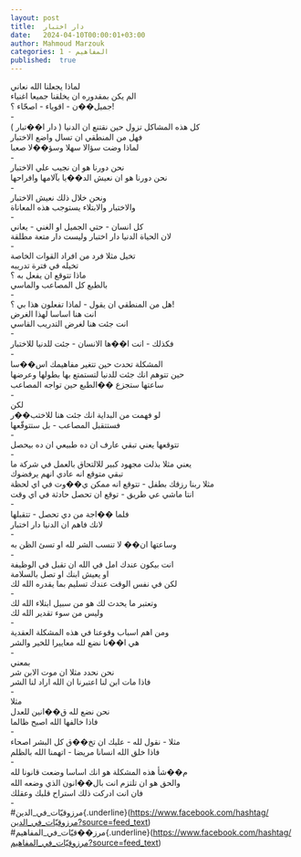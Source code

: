 ```yaml
---
layout: post
title:  دار اختبار
date:   2024-04-10T00:00:01+03:00
author: Mahmoud Marzouk
categories: 1 - المفاهيم
published:  true
---
```

لماذا يجعلنا الله نعاني\
الم يكن بمقدوره ان يخلقنا جميعا اغنياء\
جميل��ن - اقوياء - اصحّاء ؟!\
-\
كل هذه المشاكل تزول حين نقتنع ان الدنيا ( دار ا��تبار )\
فهل من المنطقي ان تسال واضع الاختبار\
لماذا وضت سؤالا سهلا وسؤ��لا صعبا\
-\
نحن دورنا هو ان نجيب علي الاختبار\
نحن دورنا هو ان نعيش الد��يا بآلامها وافراحها\
-\
ونحن خلال ذلك نعيش الاختبار\
والاختبار والابتلاء يستوجب هذه المعاناة\
-\
كل انسان - حتي الجميل او الغني - يعاني\
لان الحياة الدنيا دار اختبار وليست دار متعة مطلقة\
-\
تخيل مثلا فرد من افراد القوات الخاصة\
تخيله في فترة تدريبه\
ماذا تتوقع ان يفعل به ؟\
بالطبع كل المصاعب والماسي\
-\
هل من المنطقي ان يقول - لماذا تفعلون هذا بي ؟!\
انت هنا اساسا لهذا الغرض\
انت جئت هنا لغرض التدريب القاسي\
-\
فكذلك - انت ا��ها الانسان - جئت للدنيا للاختبار\
-\
المشكلة تحدث حين تتغير مفاهيمك اس��سا\
حين تتوهم انك جئت للدنيا لتستمتع بها بطولها وعرضها\
ساعتها ستجزع ��الطبع حين تواجه المصاعب\
-\
لكن\
لو فهمت من البداية انك جئت هنا للاختب��ر\
فستتقبل المصاعب - بل ستتوقّعها\
-\
تتوقعها يعني تبقي عارف ان ده طبيعي ان ده بيحصل\
-\
يعني مثلا بذلت مجهود كبير للالتحاق بالعمل في شركة ما\
تبقي متوقع انه عادي انهم يرفضوك\
مثلا ربنا رزقك بطفل - تتوقع انه ممكن ي��وت في اي لحظة\
انتا ماشي عي طريق - توقع ان تحصل حادثة في اي وقت\
-\
فلما ��اجة من دي تحصل - تتقبلها\
لانك فاهم ان الدنيا دار اختبار\
-\
وساعتها ان�� لا تنسب الشر لله او تسئ الظن به\
-\
انت بيكون عندك امل في الله ان تقبل في الوظيفة\
او يعيش ابنك او تصل بالسلامة\
لكن في نفس الوقت عندك تسليم بما يقدره الله لك\
-\
وتعتبر ما يحدث لك هو من سبيل ابتلاء الله لك\
وليس من سوء تقدير الله لك\
-\
ومن اهم اسباب وقوعنا في هذه المشكلة العقدية\
هي ا��نا نضع لله معاييرا للخير والشر\
-\
بمعني\
نحن نحدد مثلا ان موت الابن شر\
فاذا مات ابن لنا اعتبرنا ان الله اراد لنا الشر\
-\
مثلا\
نحن نضع لله ق��انين للعدل\
فاذا خالفها الله اصبح ظالما\
-\
مثلا - نقول لله - عليك ان تخ��ق كل البشر اصحاء\
فاذا خلق الله انسانا مريضا - اتهمنا الله بالظلم\
-\
م��شأ هذه المشكلة هو انك اساسا وضعت قانونا لله\
والحق هو ان تلتزم انت بال��انون الذي وضعه الله\
فان انت ادركت ذلك استراح قلبك وعقلك\
-\
\#مرزوقيّات_في_الدين{.underline}(https://www.facebook.com/hashtag/مرزوقيّات_في_الدين?source=feed_text)\
\#مرز��قيّات_في_المفاهيم{.underline}(https://www.facebook.com/hashtag/مرزوقيّات_في_المفاهيم?source=feed_text)
